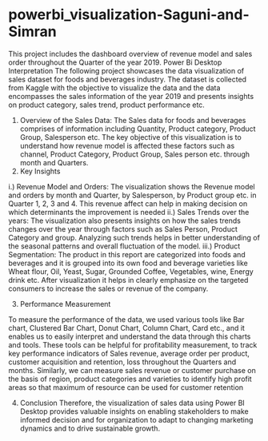 # powerbi_visualization-Saguni-and-Simran
This project includes the dashboard overview of revenue model and sales order throughout the Quarter of the year 2019.
Power Bi Desktop Interpretation
The following project showcases the data visualization of sales dataset for foods and beverages industry. The dataset is collected from Kaggle with the objective to visualize the data and the data encompasses the sales information of the year 2019 and presents insights on product category, sales trend, product performance etc.
1.	Overview of the Sales Data:
The Sales data for foods and beverages comprises of information including Quantity, Product category, Product Group, Salesperson etc. The key objective of this visualization is to understand how revenue model is affected these factors such as channel, Product Category, Product Group, Sales person etc. through month and Quarters.
2.	Key Insights

i.)	Revenue Model and Orders: The visualization shows the Revenue model and orders by month and Quarter, by Salesperson, by Product group etc. in Quarter 1, 2, 3 and 4. This revenue affect can help in making decision on which determinants the improvement is needed
ii.)	Sales Trends over the years: The visualization also presents insights on how the sales trends changes over the year through factors such as Sales Person, Product Category and group. Analyzing such trends helps in better understanding of the seasonal patterns and overall fluctuation of the model.
iii.)	Product Segmentation: The product in this report are categorized into foods and beverages and it is grouped into its own food and beverage varieties like Wheat flour, Oil, Yeast, Sugar, Grounded Coffee, Vegetables, wine, Energy drink etc. After visualization it helps in clearly emphasize on the targeted consumers to increase the sales or revenue of the company.

3.	Performance Measurement

To measure the performance of the data, we used various tools like Bar chart, Clustered Bar Chart, Donut Chart, Column Chart, Card etc., and it enables us to easily interpret and understand the data through this charts and tools. These tools can be helpful for profitability measurement, to track key performance indicators of Sales revenue, average order per product, customer acquisition and retention, loss throughout the Quarters and months. Similarly, we can measure sales revenue or customer purchase on the basis of region, product categories and varieties to identify high profit areas so that maximum of resource can be used for customer retention 

4.	Conclusion
Therefore, the visualization of sales data using Power BI Desktop provides valuable insights on enabling stakeholders to make informed decision and for organization to adapt to changing marketing dynamics and to drive sustainable growth.
